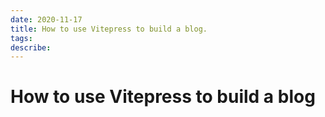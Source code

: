 ```yaml
---
date: 2020-11-17
title: How to use Vitepress to build a blog.
tags:
describe: 
---
```


# How to use Vitepress to build a blog

